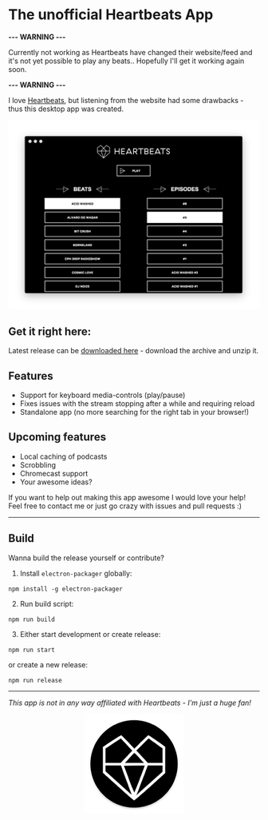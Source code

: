 
# The unofficial Heartbeats App

**--- WARNING ---**

Currently not working as Heartbeats have changed their website/feed and it's not yet possible to play any beats.. Hopefully I'll get it working again soon.

**--- WARNING ---**


I love [Heartbeats](http://heartbeats.dk/), but listening from the website had some drawbacks - thus this desktop app was created.

![Screenshot](screen.png)


## Get it right here:

Latest release can be [downloaded here](https://github.com/madsnedergaard/heartbeats-app/releases/latest) - download the archive and unzip it.

## Features

- Support for keyboard media-controls (play/pause)
- Fixes issues with the stream stopping after a while and requiring reload
- Standalone app (no more searching for the right tab in your browser!)

## Upcoming features

- Local caching of podcasts
- Scrobbling
- Chromecast support
- Your awesome ideas?

If you want to help out making this app awesome I would love your help! Feel free to contact me or just go crazy with issues and pull requests :)

---

## Build

Wanna build the release yourself or contribute?

1. Install `electron-packager` globally:

```
npm install -g electron-packager
```

2. Run build script:

```
npm run build
```

3. Either start development or create release:

```
npm run start
```

or create a new release:

```
npm run release
```

---

_This app is not in any way affiliated with Heartbeats - I'm just a huge fan!_

<p align="center">
  <img src="app-icon.png">
</p>

